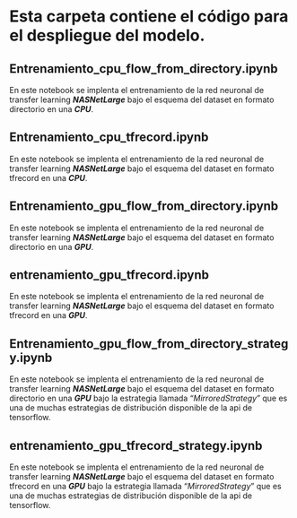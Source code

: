 # Esta carpeta contiene el código para el despliegue del modelo.

 ## **Entrenamiento_cpu_flow_from_directory.ipynb**
 En este notebook se implenta el entrenamiento de la red neuronal de transfer learning **_NASNetLarge_** bajo el esquema del dataset en formato directorio en una **_CPU_**.

 ## **Entrenamiento_cpu_tfrecord.ipynb**
 En este notebook se implenta el entrenamiento de la red neuronal de transfer learning **_NASNetLarge_** bajo el esquema del dataset en formato tfrecord en una **_CPU_**.
 
 ## **Entrenamiento_gpu_flow_from_directory.ipynb**
 En este notebook se implenta el entrenamiento de la red neuronal de transfer learning **_NASNetLarge_** bajo el esquema del dataset en formato directorio en una **_GPU_**.

 ## **entrenamiento_gpu_tfrecord.ipynb**
 En este notebook se implenta el entrenamiento de la red neuronal de transfer learning **_NASNetLarge_** bajo el esquema del dataset en formato tfrecord en una **_GPU_**.

 ## **Entrenamiento_gpu_flow_from_directory_strategy.ipynb**
 En este notebook se implenta el entrenamiento de la red neuronal de transfer learning **_NASNetLarge_** bajo el esquema del dataset en formato directorio en una **_GPU_** bajo la estrategia llamada “_MirroredStrategy_” que es una de muchas estrategias de distribución disponible de la api de tensorflow.

 ## **entrenamiento_gpu_tfrecord_strategy.ipynb**
 En este notebook se implenta el entrenamiento de la red neuronal de transfer learning **_NASNetLarge_** bajo el esquema del dataset en formato tfrecord en una **_GPU_** bajo la estrategia llamada “_MirroredStrategy_” que es una de muchas estrategias de distribución disponible de la api de tensorflow.